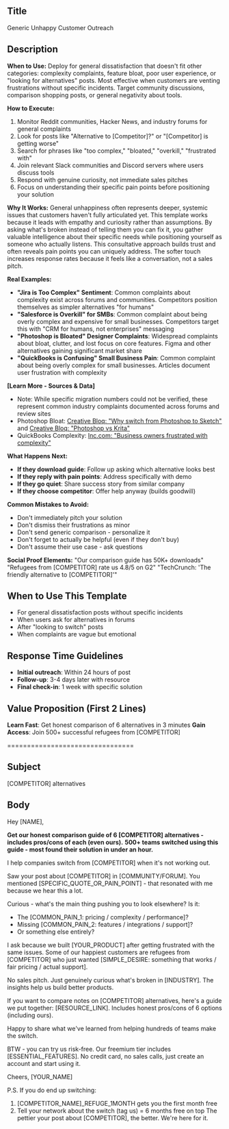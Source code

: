 ## Title
Generic Unhappy Customer Outreach

## Description

**When to Use:**
Deploy for general dissatisfaction that doesn't fit other categories: complexity complaints, feature bloat, poor user experience, or "looking for alternatives" posts. Most effective when customers are venting frustrations without specific incidents. Target community discussions, comparison shopping posts, or general negativity about tools.

**How to Execute:**
1. Monitor Reddit communities, Hacker News, and industry forums for general complaints
2. Look for posts like "Alternative to [Competitor]?" or "[Competitor] is getting worse"
3. Search for phrases like "too complex," "bloated," "overkill," "frustrated with"
4. Join relevant Slack communities and Discord servers where users discuss tools
5. Respond with genuine curiosity, not immediate sales pitches
6. Focus on understanding their specific pain points before positioning your solution

**Why It Works:**
General unhappiness often represents deeper, systemic issues that customers haven't fully articulated yet. This template works because it leads with empathy and curiosity rather than assumptions. By asking what's broken instead of telling them you can fix it, you gather valuable intelligence about their specific needs while positioning yourself as someone who actually listens. This consultative approach builds trust and often reveals pain points you can uniquely address. The softer touch increases response rates because it feels like a conversation, not a sales pitch.

**Real Examples:**
- **"Jira is Too Complex" Sentiment**: Common complaints about complexity exist across forums and communities. Competitors position themselves as simpler alternatives "for humans"
- **"Salesforce is Overkill" for SMBs**: Common complaint about being overly complex and expensive for small businesses. Competitors target this with "CRM for humans, not enterprises" messaging
- **"Photoshop is Bloated" Designer Complaints**: Widespread complaints about bloat, clutter, and lost focus on core features. Figma and other alternatives gaining significant market share
- **"QuickBooks is Confusing" Small Business Pain**: Common complaint about being overly complex for small businesses. Articles document user frustration with complexity

**[Learn More - Sources & Data]**
- Note: While specific migration numbers could not be verified, these represent common industry complaints documented across forums and review sites
- Photoshop Bloat: [Creative Bloq: "Why switch from Photoshop to Sketch"](https://www.creativebloq.com/web-design/why-you-should-switch-photoshop-sketch-11618620) and [Creative Bloq: "Photoshop vs Krita"](https://www.creativebloq.com/art/digital-art-software/photoshop-vs-krita)
- QuickBooks Complexity: [Inc.com: "Business owners frustrated with complexity"](https://www.inc.com/michelle-cheng/prices-quickbooks-accounting-software.html)

**What Happens Next:**
- **If they download guide**: Follow up asking which alternative looks best
- **If they reply with pain points**: Address specifically with demo
- **If they go quiet**: Share success story from similar company
- **If they choose competitor**: Offer help anyway (builds goodwill)

**Common Mistakes to Avoid:**
- Don't immediately pitch your solution
- Don't dismiss their frustrations as minor
- Don't send generic comparison - personalize it
- Don't forget to actually be helpful (even if they don't buy)
- Don't assume their use case - ask questions

**Social Proof Elements:**
"Our comparison guide has 50K+ downloads"
"Refugees from [COMPETITOR] rate us 4.8/5 on G2"
"TechCrunch: 'The friendly alternative to [COMPETITOR]'"

## When to Use This Template
- For general dissatisfaction posts without specific incidents
- When users ask for alternatives in forums
- After "looking to switch" posts
- When complaints are vague but emotional

## Response Time Guidelines
- **Initial outreach**: Within 24 hours of post
- **Follow-up**: 3-4 days later with resource
- **Final check-in**: 1 week with specific solution

## Value Proposition (First 2 Lines)
**Learn Fast**: Get honest comparison of 6 alternatives in 3 minutes
**Gain Access**: Join 500+ successful refugees from [COMPETITOR]

================================

## Subject
[COMPETITOR] alternatives

## Body
Hey [NAME],

**Get our honest comparison guide of 6 [COMPETITOR] alternatives - includes pros/cons of each (even ours).**
**500+ teams switched using this guide - most found their solution in under an hour.**

I help companies switch from [COMPETITOR] when it's not working out.

Saw your post about [COMPETITOR] in [COMMUNITY/FORUM]. You mentioned [SPECIFIC_QUOTE_OR_PAIN_POINT] - that resonated with me because we hear this a lot.

Curious - what's the main thing pushing you to look elsewhere? Is it:
- The [COMMON_PAIN_1: pricing / complexity / performance]?
- Missing [COMMON_PAIN_2: features / integrations / support]?
- Or something else entirely?

I ask because we built [YOUR_PRODUCT] after getting frustrated with the same issues. Some of our happiest customers are refugees from [COMPETITOR] who just wanted [SIMPLE_DESIRE: something that works / fair pricing / actual support].

No sales pitch. Just genuinely curious what's broken in [INDUSTRY]. The insights help us build better products.

If you want to compare notes on [COMPETITOR] alternatives, here's a guide we put together: [RESOURCE_LINK]. Includes honest pros/cons of 6 options (including ours).

Happy to share what we've learned from helping hundreds of teams make the switch.

BTW - you can try us risk-free. Our freemium tier includes [ESSENTIAL_FEATURES]. No credit card, no sales calls, just create an account and start using it.

Cheers,
[YOUR_NAME]

P.S. If you do end up switching:
1. [COMPETITOR_NAME]_REFUGE_1MONTH gets you the first month free
2. Tell your network about the switch (tag us) = 6 months free on top
The pettier your post about [COMPETITOR], the better. We're here for it.